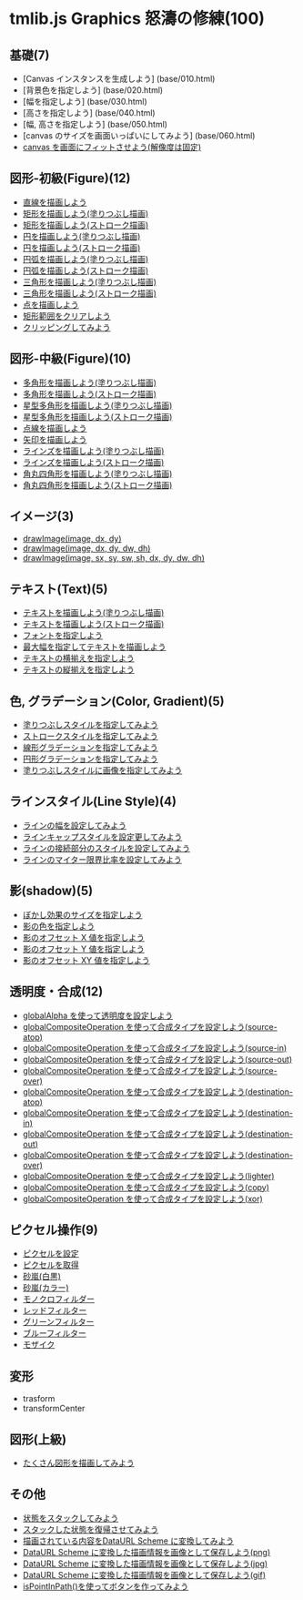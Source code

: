 # tmlib.js Graphics 怒濤の修練(100)


## 基礎(7)
- [Canvas インスタンスを生成しよう]           (base/010.html)
- [背景色を指定しよう]                        (base/020.html)
- [幅を指定しよう]                            (base/030.html)
- [高さを指定しよう]                          (base/040.html)
- [幅, 高さを指定しよう]                      (base/050.html)
- [canvas のサイズを画面いっぱいにしてみよう] (base/060.html)
- [canvas を画面にフィットさせよう(解像度は固定)](base/070.html)


## 図形-初級(Figure)(12)
- [直線を描画しよう](figure1/010.html)
- [矩形を描画しよう(塗りつぶし描画)](figure1/020.html)
- [矩形を描画しよう(ストローク描画)](figure1/030.html)
- [円を描画しよう(塗りつぶし描画)](figure1/040.html)
- [円を描画しよう(ストローク描画)](figure1/050.html)
- [円弧を描画しよう(塗りつぶし描画)](figure1/060.html)
- [円弧を描画しよう(ストローク描画)](figure1/070.html)
- [三角形を描画しよう(塗りつぶし描画)](figure1/080.html)
- [三角形を描画しよう(ストローク描画)](figure1/090.html)
- [点を描画しよう](figure1/100.html)
- [矩形範囲をクリアしよう](figure1/110.html)
- [クリッピングしてみよう](figure1/120.html)


## 図形-中級(Figure)(10)

- [多角形を描画しよう(塗りつぶし描画)](figure2/010.html)
- [多角形を描画しよう(ストローク描画)](figure2/020.html)
- [星型多角形を描画しよう(塗りつぶし描画)](figure2/030.html)
- [星型多角形を描画しよう(ストローク描画)](figure2/040.html)
- [点線を描画しよう](figure2/050.html)
- [矢印を描画しよう](figure2/060.html)
- [ラインズを描画しよう(塗りつぶし描画)](figure2/070.html)
- [ラインズを描画しよう(ストローク描画)](figure2/080.html)
- [角丸四角形を描画しよう(塗りつぶし描画)](figure2/090.html)
- [角丸四角形を描画しよう(ストローク描画)](figure2/100.html)

## イメージ(3)
- [drawImage(image, dx, dy)](image/010.html)
- [drawImage(image, dx, dy, dw, dh)](image/020.html)
- [drawImage(image, sx, sy, sw, sh, dx, dy, dw, dh)](image/030.html)


## テキスト(Text)(5)

- [テキストを描画しよう(塗りつぶし描画)](text/010.html)
- [テキストを描画しよう(ストローク描画)](text/020.html)
- [フォントを指定しよう](text/030.html)
- [最大幅を指定してテキストを描画しよう](text/040.html)
- [テキストの横揃えを指定しよう](text/050.html)
- [テキストの縦揃えを指定しよう](text/060.html)




## 色, グラデーション(Color, Gradient)(5)
- [塗りつぶしスタイルを指定してみよう](base/001.html)
- [ストロークスタイルを指定してみよう](base/002.html)
- [線形グラデーションを指定してみよう](base/003.html)
- [円形グラデーションを指定してみよう](base/004.html)
- [塗りつぶしスタイルに画像を指定してみよう](base/005.html)


## ラインスタイル(Line Style)(4)
- [ラインの幅を設定してみよう](base/001.html)
- [ラインキャップスタイルを設定更してみよう](base/002.html)
- [ラインの接続部分のスタイルを設定してみよう](base/003.html)
- [ラインのマイター限界比率を設定してみよう](base/004.html)


## 影(shadow)(5)
- [ぼかし効果のサイズを指定しよう](base/001.html)
- [影の色を指定しよう](base/002.html)
- [影のオフセット X 値を指定しよう](base/003.html)
- [影のオフセット Y 値を指定しよう](base/004.html)
- [影のオフセット XY 値を指定しよう](base/005.html)



## 透明度・合成(12)
- [globalAlpha を使って透明度を設定しよう](base/010.html)
- [globalCompositeOperation を使って合成タイプを設定しよう(source-atop)](base/020.html)
- [globalCompositeOperation を使って合成タイプを設定しよう(source-in)](base/030.html)
- [globalCompositeOperation を使って合成タイプを設定しよう(source-out)](base/040.html)
- [globalCompositeOperation を使って合成タイプを設定しよう(source-over)](base/050.html)
- [globalCompositeOperation を使って合成タイプを設定しよう(destination-atop)](base/060.html)
- [globalCompositeOperation を使って合成タイプを設定しよう(destination-in)](base/070.html)
- [globalCompositeOperation を使って合成タイプを設定しよう(destination-out)](base/080.html)
- [globalCompositeOperation を使って合成タイプを設定しよう(destination-over)](base/090.html)
- [globalCompositeOperation を使って合成タイプを設定しよう(lighter)](base/100.html)
- [globalCompositeOperation を使って合成タイプを設定しよう(copy)](base/110.html)
- [globalCompositeOperation を使って合成タイプを設定しよう(xor)](base/120.html)



## ピクセル操作(9)
- [ピクセルを設定](base/001.html)
- [ピクセルを取得](base/002.html)
- [砂嵐(白黒)](base/003.html)
- [砂嵐(カラー)](base/004.html)
- [モノクロフィルダー](base/005.html)
- [レッドフィルター](base/006.html)
- [グリーンフィルター](base/007.html)
- [ブルーフィルター](base/008.html)
- [モザイク](base/009.html)


## 変形
- trasform
- transformCenter

## 図形(上級)
- [たくさん図形を描画してみよう](base/001.html)



## その他
- [状態をスタックしてみよう](base/001.html)
- [スタックした状態を復帰させてみよう](base/002.html)
- [描画されている内容をDataURL Scheme に変換してみよう](base/003.html)
- [DataURL Scheme に変換した描画情報を画像として保存しよう(png)](base/004.html)
- [DataURL Scheme に変換した描画情報を画像として保存しよう(jpg)](base/005.html)
- [DataURL Scheme に変換した描画情報を画像として保存しよう(gif)](base/006.html)
- [isPointInPath()を使ってボタンを作ってみよう](base/007.html)






